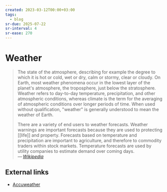 ```yaml
---
created: 2023-03-12T00:00+03:00
tags:
  - blog
sr-due: 2025-07-22
sr-interval: 4
sr-ease: 270
---
```


# Weather

> The state of the atmosphere, describing for example the degree to which it is
> hot or cold, wet or dry, calm or stormy, clear or cloudy. On Earth, most
> weather phenomena occur in the lowest layer of the planet's atmosphere, the
> troposphere, just below the stratosphere. Weather refers to day-to-day
> temperature, precipitation, and other atmospheric conditions, whereas climate
> is the term for the averaging of atmospheric conditions over longer periods of
> time. When used without qualification, "weather" is generally understood to
> mean the weather of Earth.
>
> There are a variety of end users to weather forecasts. Weather warnings are
> important forecasts because they are used to protecting [[life]] and property.
> Forecasts based on temperature and precipitation are important to agriculture,
> and therefore to commodity traders within stock markets. Temperature forecasts
> are used by utility companies to estimate demand over coming days.\
> — <cite>[Wikipedia](https://en.wikipedia.org/wiki/Weather)</cite>

## External links

- [Accuweather](http://www.accuweather.com/)
